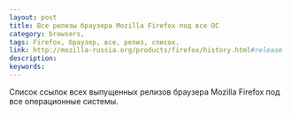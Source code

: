```yaml
---
layout: post
title: Все релизы браузера Mozilla Firefox под все ОС
category: browsers, 
tags: Firefox, браузер, все, релиз, список, 
link: http://mozilla-russia.org/products/firefox/history.html#release
description: 
keywords: 
---
```


<p>Список ссылок всех выпущенных релизов браузера Mozilla Firefox под все операционные системы.</p>
